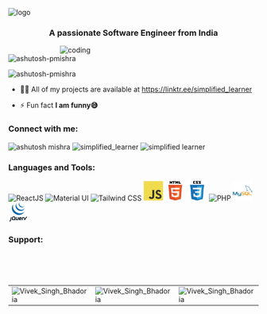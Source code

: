 ![logo](https://res.cloudinary.com/daravxjrz/image/upload/v1718626320/iuchbsjyqpqvwlbbndcw.png)

<h3 align="center">A passionate Software Engineer from India</h3>

<img align="right" alt="coding" width="400" src="https://user-images.githubusercontent.com/55389276/140866485-8fb1c876-9a8f-4d6a-98dc-08c4981eaf70.gif">

<p align="left"> <img src="https://komarev.com/ghpvc/?username=ashutosh-pmishra&label=Profile%20views&color=0e75b6&style=flat" alt="ashutosh-pmishra" /> </p>
<p align="left">
  <img src="https://komarev.com/ghpvc/?username=ashutosh-pmishra&label=Profile%20views&color=0e75b6&style=flat" alt="ashutosh-pmishra" />
</p>

- 👨‍💻 All of my projects are available at https://linktr.ee/simplified_learner

- ⚡ Fun fact **I am funny😅**

<h3 align="left">Connect with me:</h3>
<p align="left">
  <img align="center" src="https://raw.githubusercontent.com/rahuldkjain/github-profile-readme-generator/master/src/images/icons/Social/linked-in-alt.svg" alt="ashutosh mishra" height="30" width="40" />
  <img align="center" src="https://raw.githubusercontent.com/rahuldkjain/github-profile-readme-generator/master/src/images/icons/Social/instagram.svg" alt="simplified_learner" height="30" width="40" />
  <img align="center" src="https://raw.githubusercontent.com/rahuldkjain/github-profile-readme-generator/master/src/images/icons/Social/youtube.svg" alt="simplified learner" height="30" width="40" />
</p>

<h3 align="left">Languages and Tools:</h3>
<p align="left"> 
 <img src="https://cdn.jsdelivr.net/npm/@iconify/icons-logos/react.svg" alt="ReactJS" width="40" height="40"/> 
<img src="https://material-ui.com/static/logo_raw.svg" alt="Material UI" width="40" height="40"/> 
<img src="https://www.vectorlogo.zone/logos/tailwindcss/tailwindcss-icon.svg" alt="Tailwind CSS" width="40" height="40"/> 
<img src="https://raw.githubusercontent.com/devicons/devicon/master/icons/javascript/javascript-original.svg" alt="JavaScript" width="40" height="40"/> 
<img src="https://raw.githubusercontent.com/devicons/devicon/master/icons/html5/html5-original-wordmark.svg" alt="HTML" width="40" height="40"/> 
<img src="https://raw.githubusercontent.com/devicons/devicon/master/icons/css3/css3-original-wordmark.svg" alt="CSS" width="40" height="40"/> 
<img src="https://www.php.net/images/logos/new-php-logo.svg" alt="PHP" width="40" height="40"/> 
<img src="https://raw.githubusercontent.com/devicons/devicon/master/icons/mysql/mysql-original-wordmark.svg" alt="MySQLi" width="40" height="40"/> 
<img src="https://raw.githubusercontent.com/devicons/devicon/master/icons/jquery/jquery-original-wordmark.svg" alt="jQuery" width="40" height="40"/> 
</p>

<h3 align="left">Support:</h3>
<p>
  <!--   <img align="left" src="https://cdn.buymeacoffee.com/buttons/v2/default-yellow.png" height="50" width="210" alt="simplified learner" /> -->
</p>
<br>
<br>
<br>

<table>
  <tr>
    <td><img align="center" src="https://github-readme-stats.vercel.app/api/top-langs?username=ashutosh-pmishra&show_icons=true&locale=en&layout=compact" alt="Vivek_Singh_Bhadoria" /></td>
    <td><img align="center" src="https://github-readme-stats.vercel.app/api?username=ashutosh-pmishra&show_icons=true&locale=en" alt="Vivek_Singh_Bhadoria" /></td>
    <td colspan="2"><img align="center" src="https://github-readme-streak-stats.herokuapp.com/?user=ashutosh-pmishra&" alt="Vivek_Singh_Bhadoria" /></td>
  </tr>
</table>
